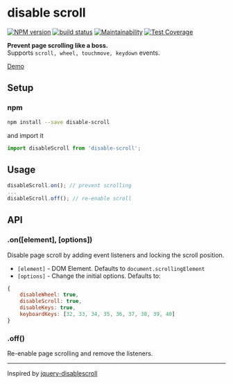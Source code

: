 disable scroll
===

[![NPM version](https://badge.fury.io/js/disable-scroll.svg)](https://www.npmjs.com/package/disable-scroll)
[![build status](https://travis-ci.org/gilbarbara/disable-scroll.svg)](https://travis-ci.org/gilbarbara/disable-scroll)
[![Maintainability](https://api.codeclimate.com/v1/badges/6a4bbda8255037dca13f/maintainability)](https://codeclimate.com/github/gilbarbara/disable-scroll/maintainability)
[![Test Coverage](https://api.codeclimate.com/v1/badges/6a4bbda8255037dca13f/test_coverage)](https://codeclimate.com/github/gilbarbara/disable-scroll/test_coverage)

**Prevent page scrolling like a boss.**  
Supports `scroll, wheel, touchmove, keydown` events.

[Demo](https://v3yxl1z2w3.codesandbox.io/)

## Setup

### npm
```bash
npm install --save disable-scroll
```

and import it

```javascript
import disableScroll from 'disable-scroll';
```

## Usage

```javascript
disableScroll.on(); // prevent scrolling
...
disableScroll.off(); // re-enable scroll
```

## API

### .on([element], [options])
Disable page scroll by adding event listeners and locking the scroll position.

- `[element]` - DOM Element. Defaults to `document.scrollingElement`
- `[options]` - Change the initial options. Defaults to: 

```javascript
{
    disableWheel: true,
    disableScroll: true,
    disableKeys: true,
    keyboardKeys: [32, 33, 34, 35, 36, 37, 38, 39, 40]
}
```

### .off()
Re-enable page scrolling and remove the listeners.

---

Inspired by [jquery-disablescroll](https://github.com/ultrapasty/jquery-disablescroll)
